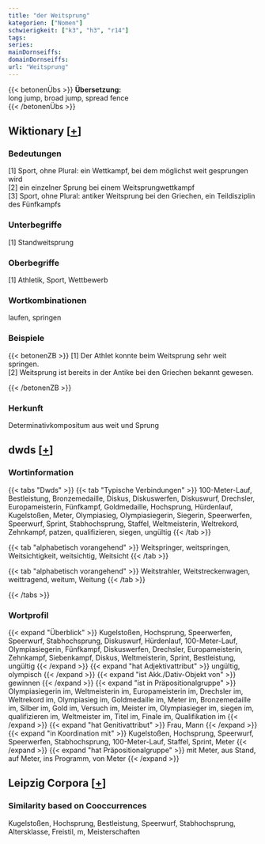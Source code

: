 ```yaml
---
title: "der Weitsprung"
kategorien: ["Nomen"]
schwierigkeit: ["k3", "h3", "r14"]
tags:
series:
mainDornseiffs:
domainDornseiffs:
url: "Weitsprung"
---
```


{{< betonenÜbs >}}
**Übersetzung:**  
long jump, broad jump, spread fence  
{{< /betonenÜbs >}}

## Wiktionary [[+](https://de.wiktionary.org/wiki/Weitsprung)]

### Bedeutungen
[1] Sport, ohne Plural: ein Wettkampf, bei dem möglichst weit gesprungen wird  
[2] ein einzelner Sprung bei einem Weitsprungwettkampf  
[3] Sport, ohne Plural: antiker Weitsprung bei den Griechen, ein Teildisziplin des Fünfkampfs  

### Unterbegriffe
[1] Standweitsprung  

### Oberbegriffe
[1] Athletik, Sport, Wettbewerb  

### Wortkombinationen
laufen, springen  

### Beispiele
{{< betonenZB >}}
[1] Der Athlet konnte beim Weitsprung sehr weit springen.  
[2] Weitsprung ist bereits in der Antike bei den Griechen bekannt gewesen.  

{{< /betonenZB >}}
### Herkunft
Determinativkompositum aus weit und Sprung  



## dwds [[+](https://www.dwds.de/wb/Weitsprung)]

### Wortinformation
{{< tabs "Dwds" >}}
{{< tab "Typische Verbindungen" >}}
100-Meter-Lauf, Bestleistung, Bronzemedaille, Diskus, Diskuswerfen, Diskuswurf, Drechsler, Europameisterin, Fünfkampf, Goldmedaille, Hochsprung, Hürdenlauf, Kugelstoßen, Meter, Olympiasieg, Olympiasiegerin, Siegerin, Speerwerfen, Speerwurf, Sprint, Stabhochsprung, Staffel, Weltmeisterin, Weltrekord, Zehnkampf, patzen, qualifizieren, siegen, ungültig
{{< /tab >}}

{{< tab "alphabetisch vorangehend" >}}
Weitspringer, weitspringen, Weitsichtigkeit, weitsichtig, Weitsicht
{{< /tab >}}

{{< tab "alphabetisch vorangehend" >}}
Weitstrahler, Weitstreckenwagen, weittragend, weitum, Weitung
{{< /tab >}}

{{< /tabs >}}

### Wortprofil
{{< expand "Überblick" >}} Kugelstoßen, Hochsprung, Speerwerfen, Speerwurf, Stabhochsprung, Diskuswurf, Hürdenlauf, 100-Meter-Lauf, Olympiasiegerin, Fünfkampf, Diskuswerfen, Drechsler, Europameisterin, Zehnkampf, Siebenkampf, Diskus, Weltmeisterin, Sprint, Bestleistung, ungültig {{< /expand >}}
{{< expand "hat Adjektivattribut" >}} ungültig, olympisch {{< /expand >}}
{{< expand "ist Akk./Dativ-Objekt von" >}} gewinnen {{< /expand >}}
{{< expand "ist in Präpositionalgruppe" >}} Olympiasiegerin im, Weltmeisterin im, Europameisterin im, Drechsler im, Weltrekord im, Olympiasieg im, Goldmedaille im, Meter im, Bronzemedaille im, Silber im, Gold im, Versuch im, Meister im, Olympiasieger im, siegen im, qualifizieren im, Weltmeister im, Titel im, Finale im, Qualifikation im {{< /expand >}}
{{< expand "hat Genitivattribut" >}} Frau, Mann {{< /expand >}}
{{< expand "in Koordination mit" >}} Kugelstoßen, Hochsprung, Speerwurf, Speerwerfen, Stabhochsprung, 100-Meter-Lauf, Staffel, Sprint, Meter {{< /expand >}}
{{< expand "hat Präpositionalgruppe" >}} mit Meter, aus Stand, auf Meter, ins Programm, von Meter {{< /expand >}}

## Leipzig Corpora [[+](https://corpora.uni-leipzig.de/en/res?word=Weitsprung&corpusId=deu_newscrawl-public_2018)]


### Similarity based on Cooccurrences
Kugelstoßen, Hochsprung, Bestleistung, Speerwurf, Stabhochsprung, Altersklasse, Freistil, m, Meisterschaften

